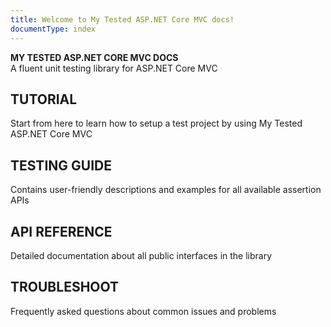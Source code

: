 ```yaml
---
title: Welcome to My Tested ASP.NET Core MVC docs!
documentType: index
---
```

<style type="text/css">
footer{
  position: relative;
}
</style>

<div class="hero">
  <div class="wrap">
    <div class="text">
      <strong>MY TESTED ASP.NET CORE MVC DOCS</strong>
    </div>
    <div class="minitext">
    A fluent unit testing library for ASP.NET Core MVC
    </div>
  </div>
</div>
<div class="counter-key-section" style="border-top: 0 solid black">
  <div class="container">
    <div class="row">
      <div class="col-md-6 text-center">
        <section>
          <h2>TUTORIAL</h2>
          <p class="lead">Start from here to learn how to setup a test project by using My Tested ASP.NET Core MVC</p>
        </section>
      </div>
      <div class="col-md-6 text-center">
        <section>
          <h2>TESTING GUIDE</h2>
          <p class="lead">Contains user-friendly descriptions and examples for all available assertion APIs</p>
        </section>
      </div>
    </div>
  </div>
</div>
<div class="counter-key-section">
  <div class="container content">
    <div class="row">
      <div class="col-md-6 text-center">
        <section>
          <h2>API REFERENCE</h2>
          <p class="lead">Detailed documentation about all public interfaces in the library<p>
        </section>
      </div>
      <div class="col-md-6 text-center">
        <section>
          <h2>TROUBLESHOOT</h2>
          <p class="lead">Frequently asked questions about common issues and problems<p>
        </section>
      </div>
    </div>
  </div>
</div>
